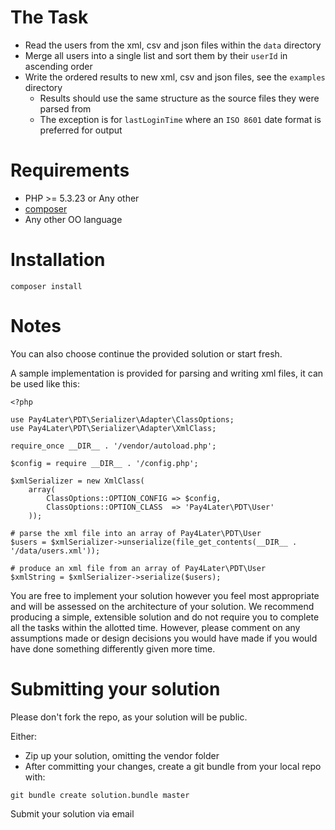# The Task

* Read the users from the xml, csv and json files within the `data` directory
* Merge all users into a single list and sort them by their `userId` in ascending order
* Write the ordered results to new xml, csv and json files, see the `examples` directory
  * Results should use the same structure as the source files they were parsed from
  * The exception is for `lastLoginTime` where an `ISO 8601` date format is preferred for output


# Requirements

* PHP >= 5.3.23 or Any other 
* [composer](https://getcomposer.org/download/)
* Any other OO language


# Installation

    composer install


# Notes

You can also choose continue the provided solution or start fresh.

A sample implementation is provided for parsing and writing xml files, it can be used like this:


    <?php
    
    use Pay4Later\PDT\Serializer\Adapter\ClassOptions;
    use Pay4Later\PDT\Serializer\Adapter\XmlClass;
    
    require_once __DIR__ . '/vendor/autoload.php';
    
    $config = require __DIR__ . '/config.php';
    
    $xmlSerializer = new XmlClass(
        array(
            ClassOptions::OPTION_CONFIG => $config,
            ClassOptions::OPTION_CLASS  => 'Pay4Later\PDT\User'
        ));
    
    # parse the xml file into an array of Pay4Later\PDT\User
    $users = $xmlSerializer->unserialize(file_get_contents(__DIR__ . '/data/users.xml'));
    
    # produce an xml file from an array of Pay4Later\PDT\User
    $xmlString = $xmlSerializer->serialize($users);

You are free to implement your solution however you feel most appropriate and will be assessed on the architecture
of your solution. We recommend producing a simple, extensible solution and do not require you to complete all the
tasks within the allotted time. However, please comment on any assumptions made or design decisions you would have
made if you would have done something differently given more time.

# Submitting your solution

Please don't fork the repo, as your solution will be public.

Either:
* Zip up your solution, omitting the vendor folder
* After committing your changes, create a git bundle from your local repo with:
```
git bundle create solution.bundle master
```

Submit your solution via email
